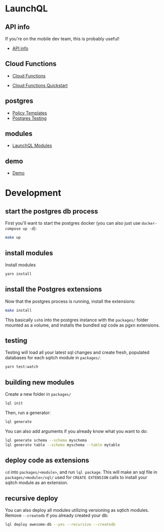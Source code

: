 # LaunchQL 

## API info

If you're on the mobile dev team, this is probably useful!

* [API info](docs/readme.md)

## Cloud Functions

* [Cloud Functions](docs/cloud-fns.md)

* [Cloud Functions Quickstart](docs/cloud-functions-quickstart.md)

## postgres

* [Policy Templates](docs/rls/templates.md)
* [Postgres Testing](docs/postgres.md)

## modules

* [LaunchQL Modules](docs/using-lql-install.md)

## demo

* [Demo](docs/demo.md)
# Development

## start the postgres db process

First you'll want to start the postgres docker (you can also just use `docker-compose up -d`):

```sh
make up
```

## install modules

Install modules

```sh
yarn install
```

## install the Postgres extensions

Now that the postgres process is running, install the extensions:

```sh
make install
```

This basically `ssh`s into the postgres instance with the `packages/` folder mounted as a volume, and installs the bundled sql code as pgxn extensions.

## testing

Testing will load all your latest sql changes and create fresh, populated databases for each sqitch module in `packages/`.

```sh
yarn test:watch
```

## building new modules

Create a new folder in `packages/`

```sh
lql init
```

Then, run a generator:

```sh
lql generate
```

You can also add arguments if you already know what you want to do:

```sh
lql generate schema --schema myschema
lql generate table --schema myschema --table mytable
```

## deploy code as extensions

`cd` into `packages/<module>`, and run `lql package`. This will make an sql file in `packages/<module>/sql/` used for `CREATE EXTENSION` calls to install your sqitch module as an extension.

## recursive deploy

You can also deploy all modules utilizing versioning as sqtich modules. Remove `--createdb` if you already created your db:

```sh
lql deploy awesome-db --yes --recursive --createdb
```
